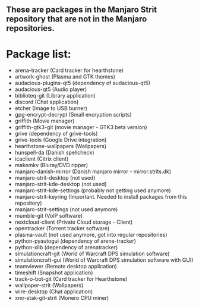 ## These are packages in the Manjaro Strit repository that are not in the Manjaro repositories.

# Package list:
* arena-tracker (Card tracker for hearthstone)
* artwork-ghost (Plasma and GTK themes)
* audacious-plugins-qt5 (dependency of audacious-qt5)
* audacious-qt5 (Audio player)
* biblioteq-git (Library application)
* discord (Chat application)
* etcher (Image to USB burner)
* gpg-encrypt-decrypt (Small encryption scripts)
* griffith (Movie manager)
* griffith-gtk3-git (movie manager - GTK3 beta version)
* grive (dependency of grive-tools)
* grive-tools (Google Drive integration)
* hearthstone-wallpapers (Wallpapers)
* hunspell-da (Danish spellcheck)
* icaclient (Citrix client)
* makemkv (Bluray/DVD ripper)
* manjaro-danish-mirror (Danish manjaro mirror - mirror.strits.dk)
* manjaro-strit-desktop (not used)
* manjaro-strit-kde-desktop (not used)
* manjaro-strit-kde-settings (probably not getting used anymore)
* manjaro-strit-keyring (Important. Needed to install packages from this repository)
* manjaro-strit-settings (not used anymore)
* mumble-git (VoIP software)
* nextcloud-client (Private Cloud storage - Client)
* opentracker (Torrent tracker software)
* plasma-vault (not used anymore, got into regular repositories)
* python-pyautogui (dependency of arena-tracker)
* python-xlib (dependency of arenatracker)
* simulationcraft-git (World of Warcraft DPS simulation software)
* simulationcraft-gui (World of Warcraft DPS simulation software with GUI)
* teamviewer (Remote desktop application)
* timeshift (Snapshot application)
* track-o-bot-git (Card tracker for Hearthstone)
* wallpaper-strit (Wallpapers)
* wire-desktop (Chat application)
* xmr-stak-git-strit (Monero CPU miner)
